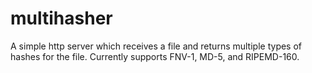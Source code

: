 # multihasher

A simple http server which receives a file and returns multiple types of hashes for the file. Currently supports FNV-1, MD-5, and RIPEMD-160.

